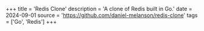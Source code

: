 +++
title = 'Redis Clone'
description = 'A clone of Redis built in Go.'
date = 2024-09-01
source = 'https://github.com/daniel-melanson/redis-clone'
tags = ['Go', 'Redis']
+++